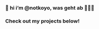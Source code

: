 ### 👋 hi i’m @notkoyo, was geht ab 🫵🏼🤠
### Check out my projects below!

<!---
notkoyo/notkoyo is a ✨ special ✨ repository because its `README.md` (this file) appears on your GitHub profile.
You can click the Preview link to take a look at your changes.
--->
